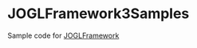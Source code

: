 # JOGLFramework3Samples

Sample code for [JOGLFramework](https://github.com/Dabasan/JOGLFramework)

